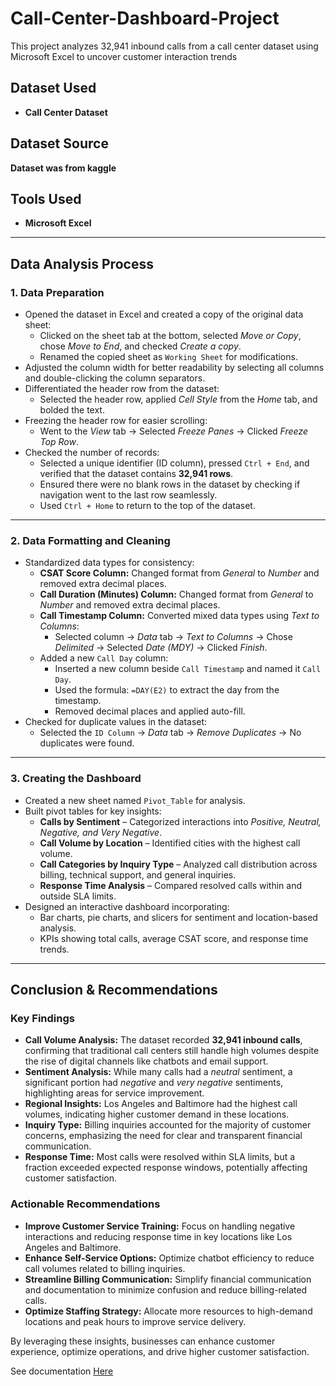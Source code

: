 # Call-Center-Dashboard-Project
This project analyzes 32,941 inbound calls from a call center dataset using Microsoft Excel to uncover customer interaction trends

## Dataset Used
- **Call Center Dataset**

## Dataset Source
  **Dataset was from kaggle**

## Tools Used
- **Microsoft Excel**

---
## Data Analysis Process

### 1. Data Preparation
- Opened the dataset in Excel and created a copy of the original data sheet:
  - Clicked on the sheet tab at the bottom, selected *Move or Copy*, chose *Move to End*, and checked *Create a copy*.
  - Renamed the copied sheet as `Working Sheet` for modifications.
- Adjusted the column width for better readability by selecting all columns and double-clicking the column separators.
- Differentiated the header row from the dataset:
  - Selected the header row, applied *Cell Style* from the *Home* tab, and bolded the text.
- Freezing the header row for easier scrolling:
  - Went to the *View* tab → Selected *Freeze Panes* → Clicked *Freeze Top Row*.
- Checked the number of records:
  - Selected a unique identifier (ID column), pressed `Ctrl + End`, and verified that the dataset contains **32,941 rows**.
  - Ensured there were no blank rows in the dataset by checking if navigation went to the last row seamlessly.
  - Used `Ctrl + Home` to return to the top of the dataset.

---
### 2. Data Formatting and Cleaning
- Standardized data types for consistency:
  - **CSAT Score Column:** Changed format from *General* to *Number* and removed extra decimal places.
  - **Call Duration (Minutes) Column:** Changed format from *General* to *Number* and removed extra decimal places.
  - **Call Timestamp Column:** Converted mixed data types using *Text to Columns*:
    - Selected column → *Data* tab → *Text to Columns* → Chose *Delimited* → Selected *Date (MDY)* → Clicked *Finish*.
  - Added a new `Call Day` column:
    - Inserted a new column beside `Call Timestamp` and named it `Call Day`.
    - Used the formula: `=DAY(E2)` to extract the day from the timestamp.
    - Removed decimal places and applied auto-fill.
- Checked for duplicate values in the dataset:
  - Selected the `ID Column` → *Data* tab → *Remove Duplicates* → No duplicates were found.

---
### 3. Creating the Dashboard
- Created a new sheet named `Pivot_Table` for analysis.
- Built pivot tables for key insights:
  - **Calls by Sentiment** – Categorized interactions into *Positive, Neutral, Negative, and Very Negative*.
  - **Call Volume by Location** – Identified cities with the highest call volume.
  - **Call Categories by Inquiry Type** – Analyzed call distribution across billing, technical support, and general inquiries.
  - **Response Time Analysis** – Compared resolved calls within and outside SLA limits.
- Designed an interactive dashboard incorporating:
  - Bar charts, pie charts, and slicers for sentiment and location-based analysis.
  - KPIs showing total calls, average CSAT score, and response time trends.

---
## Conclusion & Recommendations

### Key Findings
- **Call Volume Analysis:** The dataset recorded **32,941 inbound calls**, confirming that traditional call centers still handle high volumes despite the rise of digital channels like chatbots and email support.
- **Sentiment Analysis:** While many calls had a *neutral* sentiment, a significant portion had *negative* and *very negative* sentiments, highlighting areas for service improvement.
- **Regional Insights:** Los Angeles and Baltimore had the highest call volumes, indicating higher customer demand in these locations.
- **Inquiry Type:** Billing inquiries accounted for the majority of customer concerns, emphasizing the need for clear and transparent financial communication.
- **Response Time:** Most calls were resolved within SLA limits, but a fraction exceeded expected response windows, potentially affecting customer satisfaction.

### Actionable Recommendations
- **Improve Customer Service Training:** Focus on handling negative interactions and reducing response time in key locations like Los Angeles and Baltimore.
- **Enhance Self-Service Options:** Optimize chatbot efficiency to reduce call volumes related to billing inquiries.
- **Streamline Billing Communication:** Simplify financial communication and documentation to minimize confusion and reduce billing-related calls.
- **Optimize Staffing Strategy:** Allocate more resources to high-demand locations and peak hours to improve service delivery.

By leveraging these insights, businesses can enhance customer experience, optimize operations, and drive higher customer satisfaction.

See documentation [Here](Call_Center_Dashboard_Project.xlsx)
